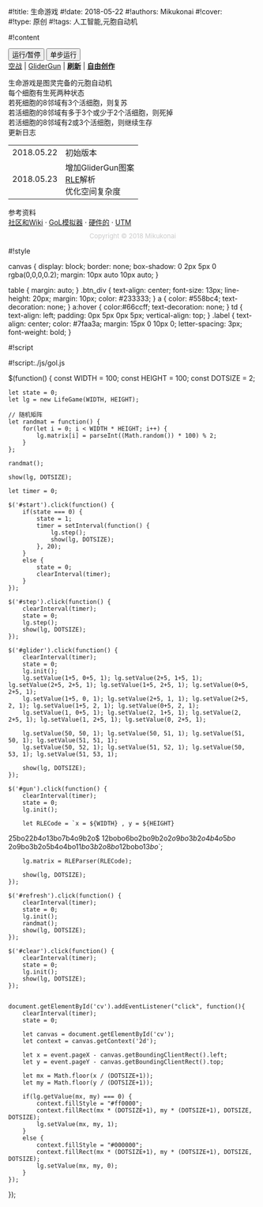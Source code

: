 
#!title:    生命游戏
#!date:     2018-05-22
#!authors:  Mikukonai
#!cover:    
#!type:     原创
#!tags:     人工智能,元胞自动机


#!content

<div class="btn_div"><button id="start" class="md-button">运行/暂停</button> <button id="step" class="md-button">单步运行</button></div>

<div class="btn_div"><a id="glider" href="#">空战</a> | <a id="gun" href="#">GliderGun</a> | <strong><a id="refresh" href="#">刷新</a></strong> | <strong><a id="clear" href="#">自由创作</a></strong></div>

<canvas id="cv" width="360" height="280"></canvas>

<div class="btn_div">生命游戏是图灵完备的元胞自动机<br>每个细胞有生死两种状态<br>若死细胞的8邻域有3个活细胞，则复苏<br>若活细胞的8邻域有多于3个或少于2个活细胞，则死掉<br>若活细胞的8邻域有2或3个活细胞，则继续生存</div>

<div class="btn_div"><div class="label">更新日志</div><table class="changelog"><tr><td>2018.05.22</td><td>初始版本</td></tr><tr><td>2018.05.23</td><td>增加GliderGun图案<br><a href="http://www.conwaylife.com/wiki/RLE">RLE</a>解析<br>优化空间复杂度</td></tr></table></div>

<div class="btn_div"><div class="label">参考资料</div><a href="http://conwaylife.com/">社区和Wiki</a> · <a href="http://beltoforion.de/article.php?a=game_of_life">GoL模拟器</a> · <a href="http://www.sparetimegizmos.com/Hardware/Life_Game.htm">硬件的</a> · <a href="http://www.igblan.free-online.co.uk/igblan/ca/index.html">UTM</a></div>

<div style="text-align: center;margin: 10px;font-size:13px;color:#cccccc;">Copyright &copy 2018 Mikukonai</div>

#!style

canvas {
    display: block;
    border: none;
    box-shadow: 0 2px 5px 0 rgba(0,0,0,0.2);
    margin: 10px auto 10px auto;
}

table {
    margin: auto;
}
.btn_div {
    text-align: center;
    font-size: 13px;
    line-height: 20px;
    margin: 10px;
    color: #233333;
}
a {
    color: #558bc4;
    text-decoration: none;
}
a:hover {
    color:#66ccff;
    text-decoration: none;
}
td {
    text-align: left;
    padding: 0px 5px 0px 5px;
    vertical-align: top;
}
.label {
    text-align: center;
    color: #7faa3a;
    margin: 15px 0 10px 0;
    letter-spacing: 3px;
    font-weight: bold;
}

#!script

#!script:./js/gol.js

$(function() {
    const WIDTH = 100;
    const HEIGHT = 100;
    const DOTSIZE = 2;

    let state = 0;
    let lg = new LifeGame(WIDTH, HEIGHT);

    // 随机矩阵
    let randmat = function() {
        for(let i = 0; i < WIDTH * HEIGHT; i++) {
            lg.matrix[i] = parseInt((Math.random()) * 100) % 2;
        }
    };

    randmat();

    show(lg, DOTSIZE);

    let timer = 0;

    $('#start').click(function() {
        if(state === 0) {
            state = 1;
            timer = setInterval(function() {
                lg.step();
                show(lg, DOTSIZE);
            }, 20);
        }
        else {
            state = 0;
            clearInterval(timer);
        }
    });

    $('#step').click(function() {
        clearInterval(timer);
        state = 0;
        lg.step();
        show(lg, DOTSIZE);
    });

    $('#glider').click(function() {
        clearInterval(timer);
        state = 0;
        lg.init();
        lg.setValue(1+5, 0+5, 1); lg.setValue(2+5, 1+5, 1); lg.setValue(2+5, 2+5, 1); lg.setValue(1+5, 2+5, 1); lg.setValue(0+5, 2+5, 1);
        lg.setValue(1+5, 0, 1); lg.setValue(2+5, 1, 1); lg.setValue(2+5, 2, 1); lg.setValue(1+5, 2, 1); lg.setValue(0+5, 2, 1);
        lg.setValue(1, 0+5, 1); lg.setValue(2, 1+5, 1); lg.setValue(2, 2+5, 1); lg.setValue(1, 2+5, 1); lg.setValue(0, 2+5, 1);

        lg.setValue(50, 50, 1); lg.setValue(50, 51, 1); lg.setValue(51, 50, 1); lg.setValue(51, 51, 1);
        lg.setValue(50, 52, 1); lg.setValue(51, 52, 1); lg.setValue(50, 53, 1); lg.setValue(51, 53, 1);

        show(lg, DOTSIZE);
    });

    $('#gun').click(function() {
        clearInterval(timer);
        state = 0;
        lg.init();

        let RLECode = `x = ${WIDTH} , y = ${HEIGHT}
25bo$22b4o$13bo7b4o9b2o$
12bobo6bo2bo9b2o$2o9bo3b2o4b4o5bo$
2o9bo3b2o5b4o4bo$11bo3b2o8bo$12bobo$13bo$`;

        lg.matrix = RLEParser(RLECode);

        show(lg, DOTSIZE);
    });

    $('#refresh').click(function() {
        clearInterval(timer);
        state = 0;
        lg.init();
        randmat();
        show(lg, DOTSIZE);
    });

    $('#clear').click(function() {
        clearInterval(timer);
        state = 0;
        lg.init();
        show(lg, DOTSIZE);
    });

    
    document.getElementById('cv').addEventListener("click", function(){
        clearInterval(timer);
        state = 0;

        let canvas = document.getElementById('cv');
        let context = canvas.getContext('2d');

        let x = event.pageX - canvas.getBoundingClientRect().left;
        let y = event.pageY - canvas.getBoundingClientRect().top;
        
        let mx = Math.floor(x / (DOTSIZE+1));
        let my = Math.floor(y / (DOTSIZE+1));

        if(lg.getValue(mx, my) === 0) {
            context.fillStyle = "#ff0000";
            context.fillRect(mx * (DOTSIZE+1), my * (DOTSIZE+1), DOTSIZE, DOTSIZE);
            lg.setValue(mx, my, 1);
        }
        else {
            context.fillStyle = "#000000";
            context.fillRect(mx * (DOTSIZE+1), my * (DOTSIZE+1), DOTSIZE, DOTSIZE);
            lg.setValue(mx, my, 0);
        }
    });
});
